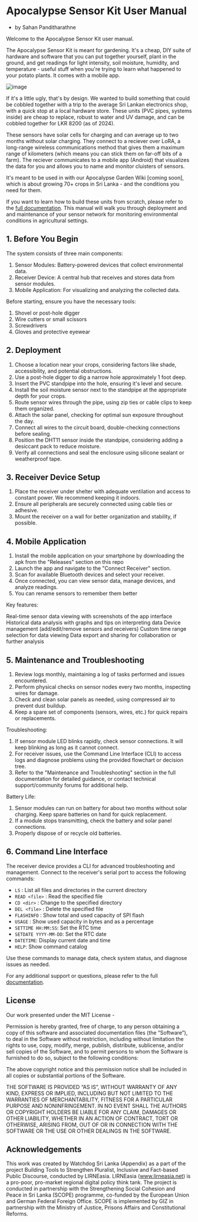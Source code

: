 # Apocalypse Sensor Kit User Manual
- by Sahan Panditharathne

Welcome to the Apocalypse Sensor Kit user manual. 

The Apocalypse Sensor Kit is meant for gardening. It's a cheap, DIY suite of hardware and software that you can put together yourself, plant in the ground, and get readings for light intensity, soil moisture, humidity, and temperature - useful stuff when you're trying to learn what happened to your potato plants. It comes with a mobile app. 

![image](https://github.com/user-attachments/assets/63096f35-5183-4e8d-b79f-4ec0233a20ba)

If it's a little ugly, that's by design. We wanted to build something that could be cobbled together with a trip to the average Sri Lankan electronics shop, with a quick stop at a local hardware store. These units (PVC pipes, systems inside) are cheap to replace, robust to water and UV damage, and can be cobbled together for LKR 8200 (as of 2024). 

These sensors have solar cells for charging and can average up to two months without solar charging. They connect to a reciever over LoRA, a long-range wireless communications method that gives them a maximum range of kilometers (which means you can stick them on far-off bits of a farm). The reciever communicates to a mobile app (Android) that visualizes the data for you and allows you to name and monitor cluisters of sensors. 

It's meant to be used in with our Apocalypse Garden Wiki [coming soon], which is about growing 70+ crops in Sri Lanka - and the conditions you need for them. 

If you want to learn how to build these units from scratch, please refer to the [full documentation](https://github.com/team-watchdog/apocalypse-sensor-kit/wiki). This manual will walk you through deployment and and maintenance of your sensor network for monitoring environmental conditions in agricultural settings.


## 1. Before You Begin
   
The system consists of three main components:
1. Sensor Modules: Battery-powered devices that collect environmental data.
2. Receiver Device: A central hub that receives and stores data from sensor modules.
3. Mobile Application: For visualizing and analyzing the collected data.

Before starting, ensure you have the necessary tools:

1. Shovel or post-hole digger
2. Wire cutters or small scissors
3. Screwdrivers
4. Gloves and protective eyewear


## 2. Deployment

1. Choose a location near your crops, considering factors like shade, accessibility, and potential obstructions.
2. Use a post-hole digger to dig a narrow hole approximately 1 foot deep.
3. Insert the PVC standpipe into the hole, ensuring it's level and secure.
4. Install the soil moisture sensor next to the standpipe at the appropriate depth for your crops.
5. Route sensor wires through the pipe, using zip ties or cable clips to keep them organized.
6. Attach the solar panel, checking for optimal sun exposure throughout the day.
7. Connect all wires to the circuit board, double-checking connections before sealing.
8. Position the DHT11 sensor inside the standpipe, considering adding a desiccant pack to reduce moisture.
9. Verify all connections and seal the enclosure using silicone sealant or weatherproof tape.

## 3. Receiver Device Setup

1. Place the receiver under shelter with adequate ventilation and access to constant power. We recommend keeping it indoors.
2. Ensure all peripherals are securely connected using cable ties or adhesive.
3. Mount the receiver on a wall for better organization and stability, if possible.


## 4. Mobile Application

1. Install the mobile application on your smartphone by downloading the apk from the "Releases" section on this repo 
2. Launch the app and navigate to the "Connect Receiver" section.
3. Scan for available Bluetooth devices and select your receiver.
4. Once connected, you can view sensor data, manage devices, and analyze readings.
5. You can rename sensors to remember them better

Key features:

Real-time sensor data viewing with screenshots of the app interface
Historical data analysis with graphs and tips on interpreting data
Device management (add/edit/remove sensors and receivers)
Custom time range selection for data viewing
Data export and sharing for collaboration or further analysis


## 5. Maintenance and Troubleshooting

1. Review logs monthly, maintaining a log of tasks performed and issues encountered.
2. Perform physical checks on sensor nodes every two months, inspecting wires for damage.
3. Check and clean solar panels as needed, using compressed air to prevent dust buildup.
4. Keep a spare set of components (sensors, wires, etc.) for quick repairs or replacements.


Troubleshooting:

1. If sensor module LED blinks rapidly, check sensor connections. It will keep blinking as long as it cannot connect. 
2. For receiver issues, use the Command Line Interface (CLI) to access logs and diagnose problems using the provided flowchart or decision tree.
3. Refer to the "Maintenance and Troubleshooting" section in the full documentation for detailed guidance, or contact technical support/community forums for additional help.

Battery Life:

1. Sensor modules can run on battery for about two months without solar charging. Keep spare batteries on hand for quick replacement.
2. If a module stops transmitting, check the battery and solar panel connections.
3. Properly dispose of or recycle old batteries.


## 6. Command Line Interface

The receiver device provides a CLI for advanced troubleshooting and management. Connect to the receiver's serial port to access the following commands:

- `LS` : List all files and directories in the current directory
- `READ <file>` : Read the specified file
- `CD <dir>` : Change to the specified directory
- `DEL <file>`    : Delete the specified file
- `FLASHINFO` : Show total and used capacity of SPI flash
- `USAGE` : Show used capacity in bytes and as a percentage
- `SETTIME HH:MM:SS`: Set the RTC time
- `SETDATE YYYY-MM-DD`: Set the RTC date
- `DATETIME`: Display current date and time
- `HELP`: Show command catalog

Use these commands to manage data, check system status, and diagnose issues as needed.

For any additional support or questions, please refer to the full [documentation](https://github.com/team-watchdog/apocalypse-sensor-kit/wiki).

## License

Our work presented under the MIT License - 

Permission is hereby granted, free of charge, to any person obtaining a copy of this software and associated documentation files (the “Software”), to deal in the Software without restriction, including without limitation the rights to use, copy, modify, merge, publish, distribute, sublicense, and/or sell copies of the Software, and to permit persons to whom the Software is furnished to do so, subject to the following conditions:

The above copyright notice and this permission notice shall be included in all copies or substantial portions of the Software.

THE SOFTWARE IS PROVIDED “AS IS”, WITHOUT WARRANTY OF ANY KIND, EXPRESS OR IMPLIED, INCLUDING BUT NOT LIMITED TO THE WARRANTIES OF MERCHANTABILITY, FITNESS FOR A PARTICULAR PURPOSE AND NONINFRINGEMENT. IN NO EVENT SHALL THE AUTHORS OR COPYRIGHT HOLDERS BE LIABLE FOR ANY CLAIM, DAMAGES OR OTHER LIABILITY, WHETHER IN AN ACTION OF CONTRACT, TORT OR OTHERWISE, ARISING FROM, OUT OF OR IN CONNECTION WITH THE SOFTWARE OR THE USE OR OTHER DEALINGS IN THE SOFTWARE.

## Acknowledgements

This work was created by Watchdog Sri Lanka (Appendix) as a part of the project Building Tools to Strengthen Pluralist, Inclusive and Fact-based Public Discourse, conducted by LIRNEasia. LIRNEasia (www.lirneasia.net) is a pro-poor, pro-market regional digital policy think tank. The project is conducted in partnership with the Strengthening Social Cohesion and Peace in Sri Lanka (SCOPE) programme, co-funded by the European Union and German Federal Foreign Office. SCOPE is implemented by GIZ in partnership with the Ministry of Justice, Prisons Affairs and Constitutional Reforms.  

